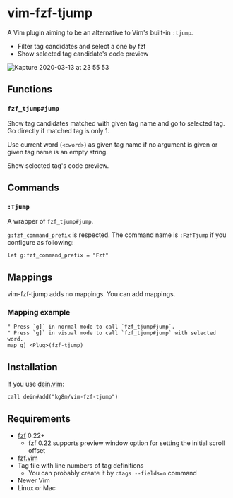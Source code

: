 vim-fzf-tjump
==================================================

A Vim plugin aiming to be an alternative to Vim's built-in `:tjump`.

* Filter tag candidates and select a one by fzf
* Show selected tag candidate's code preview

![Kapture 2020-03-13 at 23 55 53](https://user-images.githubusercontent.com/694547/76632254-43753800-6586-11ea-8794-bb992bc53bed.gif)


Functions
--------------------------------------------------

### `fzf_tjump#jump`

Show tag candidates matched with given tag name and go to selected tag. Go directly if matched tag is only 1.

Use current word (`<cword>`) as given tag name if no argument is given or given tag name is an empty string.

Show selected tag's code preview.


Commands
--------------------------------------------------

### `:Tjump`

A wrapper of `fzf_tjump#jump`.

`g:fzf_command_prefix` is respected. The command name is `:FzfTjump` if you configure as following:

```vim
let g:fzf_command_prefix = "Fzf"
```


Mappings
--------------------------------------------------

vim-fzf-tjump adds no mappings. You can add mappings.


### Mapping example

```vim
" Press `g]` in normal mode to call `fzf_tjump#jump`.
" Press `g]` in visual mode to call `fzf_tjump#jump` with selected word.
map g] <Plug>(fzf-tjump)
```


Installation
--------------------------------------------------

If you use [dein.vim](https://github.com/Shougo/dein.vim):

```vim
call dein#add("kg8m/vim-fzf-tjump")
```


Requirements
--------------------------------------------------

* [fzf](https://github.com/junegunn/fzf) 0.22+
  * fzf 0.22 supports preview window option for setting the initial scroll offset
* [fzf.vim](https://github.com/junegunn/fzf.vim)
* Tag file with line numbers of tag definitions
  * You can probably create it by `ctags --fields=n` command
* Newer Vim
* Linux or Mac

